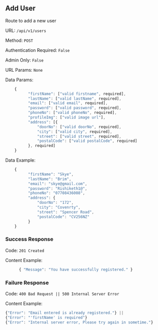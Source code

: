 ## Add User

Route to add a new user

URL: `/api/v1/users`

Method: `POST`

Authentication Required: `False`

Admin Only: `False`

URL Params: `None`

Data Params: 
```javascript
    {     
          "firstName": ["valid firstname", required],
          "lastName": ["valid lastName", required],
          "email": ["valid email", required],
          "password": ["valid password", required],
          "phoneNo": ["valid phoneNo", required],
          "profileImg": ["valid image url"],
          "address": [{
              "doorNo": ["valid doorNo", required],
              "city": ["valid city", required],
              "street": ["valid street", required],
              "postalCode": ["valid postalCode", required]
          }, required]
    }
```

Data Example: 
```javascript
    {    
          "firstName": "Skye",
          "lastName": "Brim",
          "email": "skye@gmail.com",
          "password": "Rishiketh1@",
          "phoneNo": "07708436008",
          "address": {
              "doorNo": "172",
              "city": "Covenrty",
              "street": "Spencer Road",
              "postalCode": "CV256NZ"
          }
    }
```

### Success Response

Code: `201 Created`

Content Example:
```javascript
      { "Message": "You have successfully registered." }
```

### Failure Response

Code: `400 Bad Request || 500 Internal Server Error`

Content Example:
 ```javascript
 {"Error": "Email entered is already registered."} || 
 {"Error": "'firstName' is required"}
 {"Error": "Internal server error, Please try again in sometime."}
 ```
               



